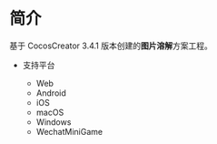 
# 简介
基于 CocosCreator 3.4.1 版本创建的**图片溶解**方案工程。


* 支持平台

    - Web
    - Android
    - iOS
    - macOS
    - Windows
    - WechatMiniGame